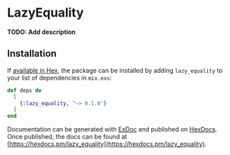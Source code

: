 # LazyEquality

**TODO: Add description**

## Installation

If [available in Hex](https://hex.pm/docs/publish), the package can be installed
by adding `lazy_equality` to your list of dependencies in `mix.exs`:

```elixir
def deps do
  [
    {:lazy_equality, "~> 0.1.0"}
  ]
end
```

Documentation can be generated with [ExDoc](https://github.com/elixir-lang/ex_doc)
and published on [HexDocs](https://hexdocs.pm). Once published, the docs can
be found at [https://hexdocs.pm/lazy_equality](https://hexdocs.pm/lazy_equality).

